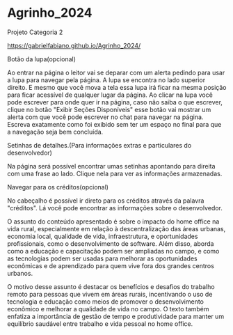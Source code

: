 # Agrinho_2024
Projeto Categoria 2

https://gabrielfabiano.github.io/Agrinho_2024/

 Botão da lupa(opcional)
 
 Ao entrar na página o leitor vai se deparar com um alerta pedindo para usar a lupa para navegar pela página.
 A lupa se encontra no lado superior direito. E mesmo que você mova a tela essa lupa irá ficar na mesma posição para ficar acessível de qualquer lugar da página.
 Ao clicar na lupa você pode escrever para onde quer ir na página, caso não saiba o que escrever, clique no botão "Exibir Seções Disponíveis" esse botão vai mostrar um alerta com que você pode escrever no chat para navegar na página. Escreva exatamente como foi exibido sem ter um espaço no final para que a navegação seja bem concluída.

Setinhas de detalhes.(Para informações extras e particulares do desenvolvedor)

 Na página será possível encontrar umas setinhas apontando para direita com uma frase ao lado. Clique nela para ver as informações armazenadas.

 Navegar para os créditos(opcional)

 No cabeçalho é possível ir direto para os créditos através da palavra "créditos". Lá você pode encontrar as informações sobre o desenvolvedor.


O assunto do conteúdo apresentado é sobre o impacto do home office na vida rural, especialmente em relação à descentralização das áreas urbanas, economia local, qualidade de vida, infraestrutura, e oportunidades profissionais, como o desenvolvimento de software. Além disso, aborda como a educação e capacitação podem ser ampliadas no campo, e como as tecnologias podem ser usadas para melhorar as oportunidades econômicas e de aprendizado para quem vive fora dos grandes centros urbanos.

O motivo desse assunto é destacar os benefícios e desafios do trabalho remoto para pessoas que vivem em áreas rurais, incentivando o uso de tecnologia e educação como meios de promover o desenvolvimento econômico e melhorar a qualidade de vida no campo. O texto também enfatiza a importância de gestão de tempo e produtividade para manter um equilíbrio saudável entre trabalho e vida pessoal no home office.
